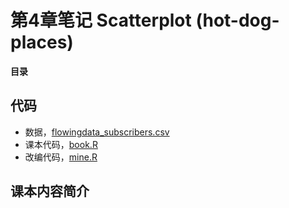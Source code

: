 # 第4章笔记 Scatterplot (hot-dog-places)

**目录**

## 代码
 - 数据，[flowingdata_subscribers.csv](flowingdata_subscribers.csv)
 - 课本代码，[book.R](book.R)
 - 改编代码，[mine.R](mine.R)

## 课本内容简介

